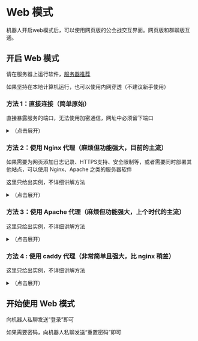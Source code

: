 # Web 模式

机器人开启web模式后，可以使用网页版的公会战交互界面。网页版和群聊版互通。

## 开启 Web 模式

请在服务器上运行软件，[服务器推荐](../install/server.md)

如果坚持在本地计算机运行，也可以使用内网穿透（不建议新手使用）

### 方法 1：直接连接（简单原始）

直接暴露服务的端口，无法使用加密通信，网址中必须留下端口

<details>
  <summary>（点击展开）</summary>

在 yobot [配置文件](./configuration.md)中，将`host`字段恢复为`0.0.0.0`（即默认值，如果没有手动修改过就不用管）

在服务器的防火墙面板里，打开 9222 端口（如端口更换则为更换后的端口）  
（[阿里云开启方法](https://help.aliyun.com/document_detail/25471.html) [腾讯云开启方法](https://cloud.tencent.com/document/product/213/39740)）
如果是腾讯云 Windows 服务器，可能还需要放行 Windows 防火墙

由于不同的服务器提供商所需的步骤不同，所以具体方法请通过搜索引擎搜索：【你的提供商+你的操作系统+如何开放端口】

由于需要和yobot插件版兼容，默认路由设置为/yobot，直接访问根目录会产生405错误。
如果您没有修改路径，请通过 `http://您的公网IP:yobot运行的端口/yobot/` 进行访问。
e.g. `http://10.10.10.10:9222/yobot/`

::: warning

如果使用这种方法，**必须**为 httpapi 和 yobot 设定 access_token 防止入侵

:::

</details>

### 方法 2：使用 Nginx 代理（麻烦但功能强大，目前的主流）

如果需要为网页添加日志记录、HTTPS支持、安全限制等，或者需要同时部署其他站点，可以使用 Nginx、Apache 之类的服务器软件

这里只给出实例，不详细讲解方法

<details>
  <summary>（点击展开）</summary>

请根据服务器实际情况设定 Nginx 代理，这里给出一个示例，**不要直接复制**，如果不懂请用工具生成或请熟悉的人代劳

Nginx 代理配置后，在机器人配置文件中`public_address`项替换为代理后的地址，安全起见可以将`host`项设置为`127.0.0.1`

```nginx
server {
  listen 80;
  listen [::]:80;

  ## 使用 https 加密通信，增加安全性（可选）
  # listen 443 ssl http2;
  # listen [::]:443 ssl http2;
  # ssl_certificate /home/www/ssl/ssl_certificate.crt;  # 你的证书路径
  # ssl_certificate_key /home/www/ssl/ssl_certificate.key;  # 你的私钥路径

  server_name io.yobot.xyz;  # 你的域名

  location /
  {
    proxy_pass http://127.0.0.1:9222;  # 反向代理
    proxy_set_header X-Real-IP $remote_addr;  # 传递用户IP
  }

  ## 静态文件直接访问（可选，性能）
  #location /yobot/assets/ {
  #  alias /home/yobot/src/client/public/static/;  # 你的静态文件目录，如果你修改了`public_basepath`，请同时修改这里的`location`
  #  expires 30d;
  #}

  ## 输出文件直接访问（可选，性能）
  #location /yobot/output/ {
  #  alias /home/yobot/src/client/yobot_data/output/;  # 你的输出文件目录，如果你修改了`public_basepath`，请同时修改这里的`location`
  #  charset utf-8;  # 设置 HTTP 响应的字符集避免页面出现乱码
  #  expires 30d;
  #}

  # 阻止 cqhttp 接口被访问(可选，安全)
  location /ws/ {
    # allow 172.16.0.0/12;  # 允许 cqhttp 通过（yobot与 cqhttp 不在同一个服务器上时使用，ip为 cqhttp 所在服务器的ip）
    deny all;
  }
}
```

</details>

### 方法 3：使用 Apache 代理（麻烦但功能强大，上个时代的主流）

这里只给出实例，不详细讲解方法

<details>
  <summary>（点击展开）</summary>

Apache 支持从任何会被加载的 http-xxxx.conf 读取配置，即使配置本不应属于该文件

所以可以选择一个自己所喜好的，例如将所有的配置信息全部写在 httpd-ssl.conf 里面

在 httpd.conf 内按需启用模块后，在 httpd-ssl.conf 内根据实际情况配置以下内容，**如遇到问题请自行配合 error.log 进行故障排除**

```apacheconf
Listen 443

SSLProtocol all -SSLv3
SSLProxyProtocol all -SSLv3

<VirtualHost *:443>
    ServerName io.yobot.xyz
    ServerAlias io.yobot.xyz
    SSLEngine on
    <IfModule remoteip_module>
        RemoteIPHeader X-Forwarded-For
        RemoteIPInternalProxy 127.0.0.1/24
    </IfModule>
    <Location />
        ProxyPass http://localhost:9222
        ProxyPassReverse http://localhost:9222
    </Location>
    <Location /cqhttp/ws/>
        Deny from All
    </Location>
    <Location /ws/>
        Deny from All
    </Location>
</VirtualHost>

SSLCertificateFile "${SRVROOT}/conf/server.crt"

SSLCertificateKeyFile "${SRVROOT}/conf/server.key"
```

并对 yobot 源码 /src/client/ybplugins/login.py 进行必要的修改

```python
userlogin.last_login_ipaddr = request.headers.get(
    'X-Forwarded-For', request.remote_addr)
```

```python
user.last_login_ipaddr = request.headers.get(
    'X-Forwarded-For', request.remote_addr)
```

</details>

### 方法 4 : 使用 caddy 代理（非常简单且强大，比 nginx 稍差）

这里只给出实例，不详细讲解方法

<details>
  <summary>（点击展开）</summary>

下载安装 `caddy`

创建一个 `Caddyfile` （没有扩展名），编写内容如下，其中的 `example.com` 替换成你自己的域名。

```caddyfile
example.com {  # 你的域名

  respond /ws/* "Forbidden" 403 {
    close
  }

  reverse_proxy / http://127.0.0.1:9222 {
    header_up +X-Real-IP {remote}  # 传递用户IP
  }
}
```

启动 caddy

</details>

## 开始使用 Web 模式

向机器人私聊发送“登录”即可

如果需要密码，向机器人私聊发送“重置密码”即可
